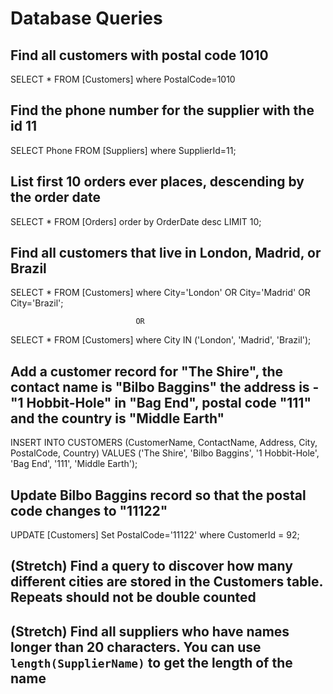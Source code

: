 # Database Queries

## Find all customers with postal code 1010

SELECT * FROM [Customers] where PostalCode=1010

## Find the phone number for the supplier with the id 11

SELECT Phone FROM [Suppliers] where SupplierId=11;

## List first 10 orders ever places, descending by the order date

SELECT * FROM [Orders] order by OrderDate desc LIMIT 10;

## Find all customers that live in London, Madrid, or Brazil

SELECT * FROM [Customers] where City='London' OR City='Madrid' OR City='Brazil';

                                OR

SELECT * FROM [Customers] where City IN ('London', 'Madrid', 'Brazil');

## Add a customer record for "The Shire", the contact name is "Bilbo Baggins" the address is -"1 Hobbit-Hole" in "Bag End", postal code "111" and the country is "Middle Earth"

INSERT INTO CUSTOMERS (CustomerName, ContactName, Address, City, PostalCode, Country) VALUES ('The Shire', 'Bilbo Baggins', '1 Hobbit-Hole', 'Bag End', '111', 'Middle Earth');

## Update Bilbo Baggins record so that the postal code changes to "11122"

UPDATE [Customers] Set PostalCode='11122' where CustomerId = 92;

## (Stretch) Find a query to discover how many different cities are stored in the Customers table. Repeats should not be double counted



## (Stretch) Find all suppliers who have names longer than 20 characters. You can use `length(SupplierName)` to get the length of the name
